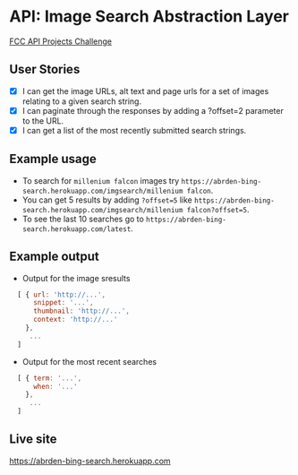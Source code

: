 # API: Image Search Abstraction Layer
[FCC API Projects Challenge](http://www.freecodecamp.com/challenges/image-search-abstraction-layer)

## User Stories
- [x] I can get the image URLs, alt text and page urls for a set of images relating to a given search string.
- [x] I can paginate through the responses by adding a ?offset=2 parameter to the URL.
- [x] I can get a list of the most recently submitted search strings.

## Example usage
* To search for `millenium falcon` images try `https://abrden-bing-search.herokuapp.com/imgsearch/millenium falcon`.<br>
* You can get 5 results by adding `?offset=5` like `https://abrden-bing-search.herokuapp.com/imgsearch/millenium falcon?offset=5`.<br>
* To see the last 10 searches go to `https://abrden-bing-search.herokuapp.com/latest`.

## Example output
* Output for the image sresults
```javascript
  [ { url: 'http://...',
      snippet: '...',
      thumbnail: 'http://...',
      context: 'http://...'
    },
     ...
  ]
```

* Output for the most recent searches
```javascript
  [ { term: '...',
      when: '...'
    },
     ...
  ]
```

## Live site
<https://abrden-bing-search.herokuapp.com>